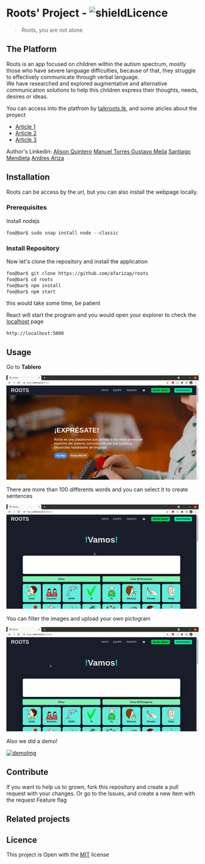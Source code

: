 # Roots' Project - ![shieldLicence]

> Roots, you are not alone

## The Platform

Roots is an app focused on children within the autism spectrum, mostly those
who have severe language difficulties, because of that,  they struggle to
effectively communicate through verbal language.<br/>
We have researched and  explored augmentative and alternative communication
solutions to help this children express their thoughts, needs, desires or
ideas.

You can access into the platfrom by [talkroots.tk](https://talkroots.tk), and
some aticles about the proyect
 - [Article 1][art1]
 - [Article 2][art2]
 - [Article 3][art3]
 
Author's Linkedin:
[Alison Quintero](https://www.linkedin.com/in/alison-quintero-26a05619a/)
[Manuel Torres ](https://www.linkedin.com/in/manuel-torres-v)
[Gustavo Mejía](https://www.linkedin.com/in/gamejia/)
[Santiago Mendieta](http://linkedin.com/in/santiago-mendieta-b7a268203)
[Andres Ariza](https://www.linkedin.com/in/arizarocks/)

## Installation

Roots can be access by the url, but you can also install the webpage locally.

### Prerequisites
Install nodejs
```console
foo@bar$ sudo snap install node --classic
```

### Install Repository
Now let's clone the repository and install the application

```console
foo@bar$ git clone https://github.com/afarizap/roots
foo@bar$ cd roots
foo@bar$ npm install
foo@bar$ npm start
```
this would take some time, be patient

React will start the program and you would open your explorer to check the
[localhost](http://localhost:5000) page

```
http://localhost:5000
```

## Usage
Go to **Tablero**

![gifGotoTab]

There are more than 100 differents words and you can select it to create
sentences

![gifSelectWords]

You can filter the images and upload your own pictogram

![gifFeatures1]


Also we did a demo!

[![demoImg]][demoVid]


## Contribute

If you want to help us to grown, fork this repository and create a pull request
with your changes. Or go to the Issues, and create a new item with the request 
Feature flag

## Related projects

## Licence

This project is Open with the [MIT][license] license



<!--Links-->
[art1]:https://medium.com
[art2]:https://medium.com
[art3]:https://medium.com
[demoVid]:https://www.youtube.com/watch?v=1aPUyiU04vE
[demoImg]:https://img.youtube.com/vi/1aPUyiU04vE/hqdefault.jpg
[gifGotoTab]:public/assets/demo-tablero.gif
[gifSelectWords]:public/assets/demo-selectwords.gif
[gifFeatures1]:public/assets/demo-features1.gif
[shieldLicence]:https://img.shields.io/github/license/afarizap/roots
[license]:LICENSE

